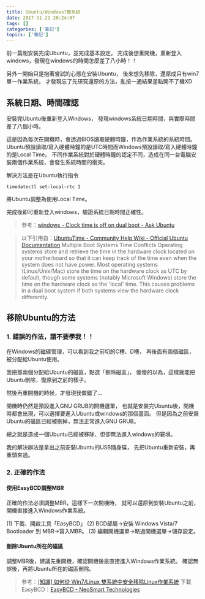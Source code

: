 ```yaml
---
title: Ubuntu/Windows7雙系統
date: 2017-11-21 20:24:07
tags: []
categories: ['筆記']
topics: ['筆記']
---
```



前一篇剛安裝完成Ubuntu，並完成基本設定。
完成後想重開機，重新登入windows，發現在windows的時間怎麼差了八小時！！

另外一開始只是抱著嘗試的心態在安裝Ubuntu，
後來想先移除，還原成只有win7單一作業系統，
才發現忘了先研究還原的方法，亂按一通結果差點開不了機XD
<!--more-->

## 系統日期、時間確認

安裝完Ubuntu後重新登入Windows，
發現windows系統日期時間，與實際時間差了八個小時。

這是因為每次在開機時，會透過BIOS讀取硬體時鐘，作為作業系統的系統時間。
Ubuntu預設讀取/寫入硬體時鐘的是UTC時間而Windows預設讀取/寫入硬體時鐘的是Local Time。
不同作業系統對於硬體時鐘的認定不同，造成在同一台電腦安裝兩個作業系統，會發生系統時間的衝突。

解決方法是在Ubuntu執行指令
```
timedatectl set-local-rtc 1
```
將Ubuntu調整為使用Local Time。

完成後即可重新登入windows，驗證系統日期時間正確性。
> 參考：[windows - Clock time is off on dual boot - Ask Ubuntu](https://askubuntu.com/questions/169376/clock-time-is-off-on-dual-boot)

> 以下引用自：[UbuntuTime - Community Help Wiki - Official Ubuntu Documentation](https://help.ubuntu.com/community/UbuntuTime#Multiple_Boot_Systems_Time_Conflicts)
> Multiple Boot Systems Time Conflicts 
> Operating systems store and
>  retrieve the time in the hardware clock located on your motherboard so 
> that it can keep track of the time even when the system does not have 
> power. Most operating systems (Linux/Unix/Mac) store the time on the 
> hardware clock as UTC
>  by default, though some systems (notably Microsoft Windows) store the 
> time on the hardware clock as the 'local' time. This causes problems in a
>  dual boot system if both systems view the hardware clock differently.

## 移除Ubuntu的方法

### 1. 錯誤的作法，請不要學我！！

在Windows的磁碟管理，可以看到我之前切的C槽、D槽，
再後面有兩個磁區，被分配給Ubuntu使用。

我把那兩個分配給Ubuntu的磁區，點選「刪除磁區」，
傻傻的以為，這樣就能把Ubuntu刪除，復原到之前的樣子。

然後再重開機的時候，才發現我做錯了...

開機時仍然是預設進入GNU GRUB的開機選單，
也就是安裝完Ubuntu後，開機時都會出現，可以選擇要進入Ubuntu或windows的那個畫面。
但是因為之前安裝Ubuntu的磁區已經被刪掉，無法正常進入GNU GRUB。

總之就是造成一個Ubuntu已經被移除、但卻無法進入windows的窘境。

我的解決辦法是拿出之前安裝Ubuntu的USB隨身碟，
先把Ubuntu重新安裝，再重頭來過。

### 2. 正確的作法

#### 使用EasyBCD調整MBR
正確的作法必須調整MBR，這樣下一次開機時，
就可以還原到安裝Ubuntu之前，開機直接進入Windows作業系統。

(1) 下載、開啟工具「EasyBCD」
(2) BCD部屬->安裝 Windows Vista/7 Bootloader 到 MBR->寫入MBR。
(3) 編輯開機選單->略過開機選單->儲存設定。

#### 刪除Ubuntu所在的磁區
調整MBR後，建議先重開機，確認開機後是直接進入Windows作業系統。
確認無誤後，再將Ubuntu所在的磁區刪除。

> 參考：[[知識\] 如何從 Win7/Linux 雙系統中安全移除Linux作業系統](http://bruce30262.pixnet.net/blog/post/105625688) 
> 下載EasyBCD：[EasyBCD - NeoSmart Technologies](http://neosmart.net/EasyBCD/)

